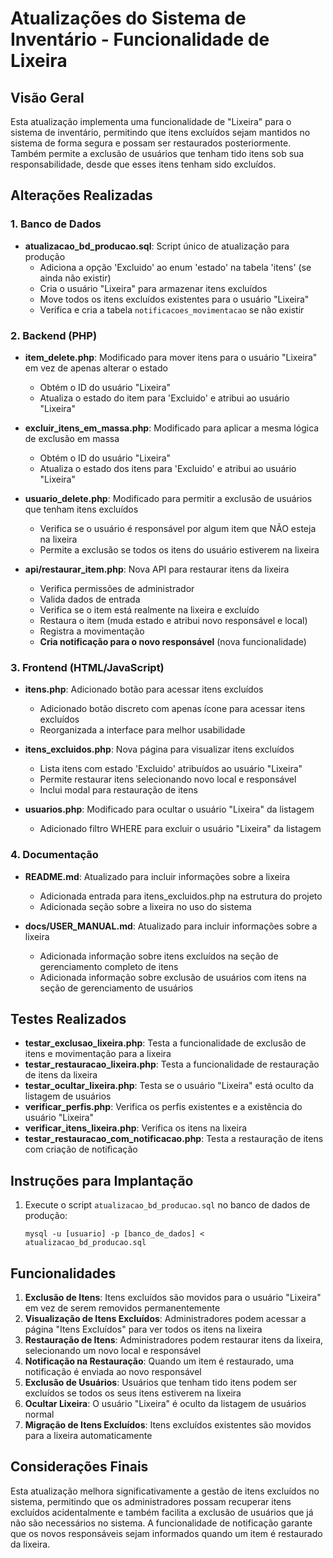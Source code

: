 # Atualizações do Sistema de Inventário - Funcionalidade de Lixeira

## Visão Geral

Esta atualização implementa uma funcionalidade de "Lixeira" para o sistema de inventário, permitindo que itens excluídos sejam mantidos no sistema de forma segura e possam ser restaurados posteriormente. Também permite a exclusão de usuários que tenham tido itens sob sua responsabilidade, desde que esses itens tenham sido excluídos.

## Alterações Realizadas

### 1. Banco de Dados

- **atualizacao_bd_producao.sql**: Script único de atualização para produção
  - Adiciona a opção 'Excluido' ao enum 'estado' na tabela 'itens' (se ainda não existir)
  - Cria o usuário "Lixeira" para armazenar itens excluídos
  - Move todos os itens excluídos existentes para o usuário "Lixeira"
  - Verifica e cria a tabela `notificacoes_movimentacao` se não existir

### 2. Backend (PHP)

- **item_delete.php**: Modificado para mover itens para o usuário "Lixeira" em vez de apenas alterar o estado
  - Obtém o ID do usuário "Lixeira"
  - Atualiza o estado do item para 'Excluido' e atribui ao usuário "Lixeira"

- **excluir_itens_em_massa.php**: Modificado para aplicar a mesma lógica de exclusão em massa
  - Obtém o ID do usuário "Lixeira"
  - Atualiza o estado dos itens para 'Excluido' e atribui ao usuário "Lixeira"

- **usuario_delete.php**: Modificado para permitir a exclusão de usuários que tenham itens excluídos
  - Verifica se o usuário é responsável por algum item que NÃO esteja na lixeira
  - Permite a exclusão se todos os itens do usuário estiverem na lixeira

- **api/restaurar_item.php**: Nova API para restaurar itens da lixeira
  - Verifica permissões de administrador
  - Valida dados de entrada
  - Verifica se o item está realmente na lixeira e excluído
  - Restaura o item (muda estado e atribui novo responsável e local)
  - Registra a movimentação
  - **Cria notificação para o novo responsável** (nova funcionalidade)

### 3. Frontend (HTML/JavaScript)

- **itens.php**: Adicionado botão para acessar itens excluídos
  - Adicionado botão discreto com apenas ícone para acessar itens excluídos
  - Reorganizada a interface para melhor usabilidade

- **itens_excluidos.php**: Nova página para visualizar itens excluídos
  - Lista itens com estado 'Excluido' atribuídos ao usuário "Lixeira"
  - Permite restaurar itens selecionando novo local e responsável
  - Inclui modal para restauração de itens

- **usuarios.php**: Modificado para ocultar o usuário "Lixeira" da listagem
  - Adicionado filtro WHERE para excluir o usuário "Lixeira" da listagem

### 4. Documentação

- **README.md**: Atualizado para incluir informações sobre a lixeira
  - Adicionada entrada para itens_excluidos.php na estrutura do projeto
  - Adicionada seção sobre a lixeira no uso do sistema

- **docs/USER_MANUAL.md**: Atualizado para incluir informações sobre a lixeira
  - Adicionada informação sobre itens excluídos na seção de gerenciamento completo de itens
  - Adicionada informação sobre exclusão de usuários com itens na seção de gerenciamento de usuários

## Testes Realizados

- **testar_exclusao_lixeira.php**: Testa a funcionalidade de exclusão de itens e movimentação para a lixeira
- **testar_restauracao_lixeira.php**: Testa a funcionalidade de restauração de itens da lixeira
- **testar_ocultar_lixeira.php**: Testa se o usuário "Lixeira" está oculto da listagem de usuários
- **verificar_perfis.php**: Verifica os perfis existentes e a existência do usuário "Lixeira"
- **verificar_itens_lixeira.php**: Verifica os itens na lixeira
- **testar_restauracao_com_notificacao.php**: Testa a restauração de itens com criação de notificação

## Instruções para Implantação

1. Execute o script `atualizacao_bd_producao.sql` no banco de dados de produção:
   ```
   mysql -u [usuario] -p [banco_de_dados] < atualizacao_bd_producao.sql
   ```

## Funcionalidades

1. **Exclusão de Itens**: Itens excluídos são movidos para o usuário "Lixeira" em vez de serem removidos permanentemente
2. **Visualização de Itens Excluídos**: Administradores podem acessar a página "Itens Excluídos" para ver todos os itens na lixeira
3. **Restauração de Itens**: Administradores podem restaurar itens da lixeira, selecionando um novo local e responsável
4. **Notificação na Restauração**: Quando um item é restaurado, uma notificação é enviada ao novo responsável
5. **Exclusão de Usuários**: Usuários que tenham tido itens podem ser excluídos se todos os seus itens estiverem na lixeira
6. **Ocultar Lixeira**: O usuário "Lixeira" é oculto da listagem de usuários normal
7. **Migração de Itens Excluídos**: Itens excluídos existentes são movidos para a lixeira automaticamente

## Considerações Finais

Esta atualização melhora significativamente a gestão de itens excluídos no sistema, permitindo que os administradores possam recuperar itens excluídos acidentalmente e também facilita a exclusão de usuários que já não são necessários no sistema. A funcionalidade de notificação garante que os novos responsáveis sejam informados quando um item é restaurado da lixeira.